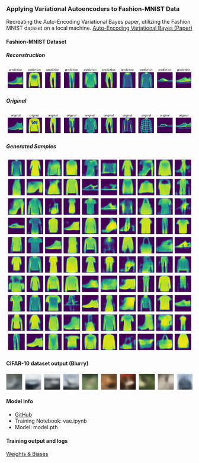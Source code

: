 ### Applying Variational Autoencoders to Fashion-MNIST Data
Recreating the Auto-Encoding Variational Bayes paper, utilizing the Fashion MNIST dataset on a local machine.
[Auto-Encoding Variational Bayes (Paper)](https://arxiv.org/abs/1312.6114)

#### Fashion-MNIST Dataset
##### Reconstruction
![reconstruction](assets/reconstruction.png)
##### Original 
![original](assets/original.png)

##### Generated Samples
![generated_sample_output](assets/generated_sample_output.png)

#### CIFAR-10 dataset output (Blurry)
![cifar-10](assets/cifar_10_output.png)

#### Model Info
* [GitHub](https://github.com/arun477/variational_autoencoder)
* Training Notebook: vae.ipynb
* Model: model.pth

#### Training output and logs
[Weights & Biases](https://wandb.ai/carlfeynman/vae/reports/VAE-Fashion-MNIST-Runs--Vmlldzo1NDgyNDAy)
